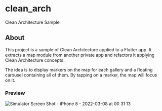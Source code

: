 # clean_arch

Clean Architecture Sample

## About
This project is a sample of Clean Architecture applied to a Flutter app.
It extracts a map module from another private app and refactors it applying Clean Architecture concepts.

The idea is to display markers on the map for each gallery and a floating carousel containing all of them.
By tapping on a marker, the map will focus on it.

### Preview
![Simulator Screen Shot - iPhone 8 - 2022-03-08 at 00 31 13](https://user-images.githubusercontent.com/22969298/157161262-2458df6a-cdda-4f45-a457-024d496f7e8d.png)

